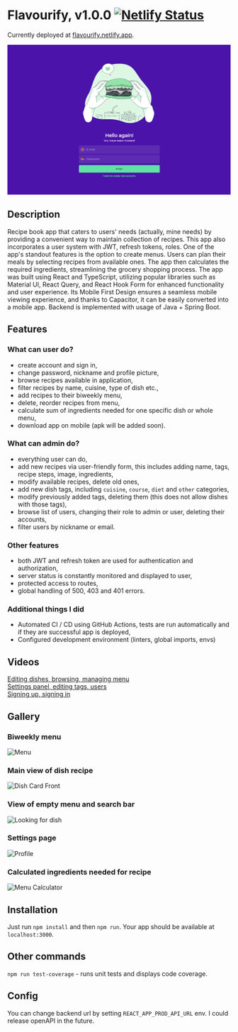 
# Flavourify, v1.0.0 [![Netlify Status](https://api.netlify.com/api/v1/badges/c478081a-aa2a-4b14-a125-58d619c74cfa/deploy-status)](https://app.netlify.com/sites/flavourify/deploys)
Currently deployed at [flavourify.netlify.app](https://flavourify.netlify.app).

![sign-in.png](/.github/media/sign-in.png)

## Description
Recipe book app that caters to users' needs (actually, mine needs) by providing a convenient way to maintain collection of recipes. This app also incorporates a user system with JWT, refresh tokens, roles.
One of the app's standout features is the option to create menus. Users can plan their meals by selecting recipes from available ones. The app then calculates the required ingredients, streamlining the grocery shopping process.
The app was built using React and TypeScript, utilizing popular libraries such as Material UI, React Query, and React Hook Form for enhanced functionality and user experience. Its Mobile First Design ensures a seamless mobile viewing experience, and thanks to Capacitor, it can be easily converted into a mobile app.
Backend is implemented with usage of Java + Spring Boot.

## Features
### What can user do?
- create account and sign in,
- change password, nickname and profile picture,
- browse recipes available in application,
- filter recipes by name, cuisine, type of dish etc.,
- add recipes to their biweekly menu,
- delete, reorder recipes from menu,
- calculate sum of ingredients needed for one specific dish or whole menu,
- download app on mobile (apk will be added soon).

### What can admin do?
- everything user can do,
- add new recipes via user-friendly form, this includes adding name, tags, recipe steps, image, ingredients,
- modify available recipes, delete old ones,
- add new dish tags, including `cuisine`, `course`, `diet` and `other` categories,
- modify previously added tags, deleting them (this does not allow dishes with those tags),
- browse list of users, changing their role to admin or user, deleting their accounts,
- filter users by nickname or email.

### Other features
- both JWT and refresh token are used for authentication and authorization,
- server status is constantly monitored and displayed to user,
- protected access to routes,
- global handling of 500, 403 and 401 errors.

### Additional things I did
- Automated CI / CD using GitHub Actions, tests are run automatically and if they are successful app is deployed,
- Configured development environment (linters, global imports, envs)

## Videos
[Editing dishes, browsing, managing menu](https://user-images.githubusercontent.com/98762890/236290278-e1565e3c-2223-461b-99df-efe14fbc7c28.webm) \
[Settings panel, editing tags, users](https://user-images.githubusercontent.com/98762890/236290300-62d4bbae-4580-4d46-9a60-5538e7dd78a3.webm) \
[Signing up, signing in](https://user-images.githubusercontent.com/98762890/236290307-a01dab8d-1c5a-43c2-bf27-d59af55ee078.webm)

## Gallery

### Biweekly menu 
![Menu](https://user-images.githubusercontent.com/98762890/236291765-0026e2b9-7b24-430c-9247-97307514db98.png)

### Main view of dish recipe 
![Dish Card Front](https://user-images.githubusercontent.com/98762890/236291771-03dcf1e4-9f0e-41a6-b9bd-04c7e8341112.png)

### View of empty menu and search bar 
![Looking for dish](https://user-images.githubusercontent.com/98762890/236291773-12bb9922-e23f-42c8-95ef-ea14dc49c9c7.png)

### Settings page 
![Profile](https://user-images.githubusercontent.com/98762890/236291775-d1ad8579-d386-4967-b42a-7d426f5dea43.png)

### Calculated ingredients needed for recipe 
![Menu Calculator](https://user-images.githubusercontent.com/98762890/236291777-ba2643b7-e4a5-42e4-b289-ce2178bd686c.png)

## Installation
Just run `npm install` and then `npm run`. Your app should be available at `localhost:3000`.

## Other commands
`npm run test-coverage` - runs unit tests and displays code coverage.

## Config
You can change backend url by setting `REACT_APP_PROD_API_URL` env. I could release openAPI in the future.